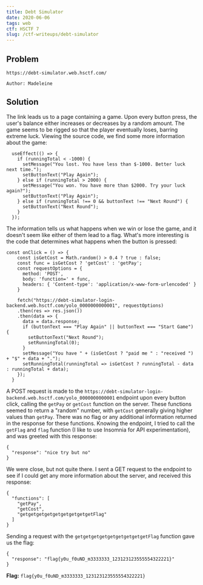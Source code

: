 ```yaml
---
title: Debt Simulator
date: 2020-06-06
tags: web
ctf: HSCTF 7
slug: /ctf-writeups/debt-simulator
---
```

## Problem
```
https://debt-simulator.web.hsctf.com/

Author: Madeleine

```

## Solution
The link leads us to a page containing a game. Upon every button press, the user's balance either increases or decreases by a random amount. The game seems to be rigged so that the player eventually loses, barring extreme luck. Viewing the source code, we find some more information about the game:

```
  useEffect(() => {
    if (runningTotal < -1000) {
      setMessage("You lost. You have less than $-1000. Better luck next time.");
      setButtonText("Play Again");
    } else if (runningTotal > 2000) {
      setMessage("You won. You have more than $2000. Try your luck again?");
      setButtonText("Play Again");
    } else if (runningTotal !== 0 && buttonText !== "Next Round") {
      setButtonText("Next Round");
    }
  });
```

The information tells us what happens when we win or lose the game, and it doesn't seem like either of them lead to a flag. What's more interesting is the code that determines what happens when the button is pressed:
```
const onClick = () => {
    const isGetCost = Math.random() > 0.4 ? true : false;
    const func = isGetCost ? 'getCost' : 'getPay';
    const requestOptions = {
      method: 'POST',
      body: 'function=' + func,
      headers: { 'Content-type': 'application/x-www-form-urlencoded' }
    }

    fetch("https://debt-simulator-login-backend.web.hsctf.com/yolo_0000000000001", requestOptions)
    .then(res => res.json())
    .then(data => {
      data = data.response;
      if (buttonText === "Play Again" || buttonText === "Start Game") {
        setButtonText("Next Round");
        setRunningTotal(0);
      }
      setMessage("You have " + (isGetCost ? "paid me " : "received ") + "$" + data + ".");
      setRunningTotal(runningTotal => isGetCost ? runningTotal - data : runningTotal + data);
    });
  }
  ```

A POST request is made to the ```https://debt-simulator-login-backend.web.hsctf.com/yolo_0000000000001``` endpoint upon every button click, calling the ```getPay``` or ```getCost``` function on the server. These functions seemed to return a "random" number, with ```getCost``` generally giving higher values than ```getPay```. There was no flag or any additional information returned in the response for these functions. Knowing the endpoint, I tried to call the ```getFlag``` and ```flag``` function (I like to use Insomnia for API experimentation), and was greeted with this response:

```
{
  "response": "nice try but no"
}
```

We were close, but not quite there. I sent a GET request to the endpoint to see if I could get any more information about the server, and received this response:
```
{
  "functions": [
    "getPay",
    "getCost",
    "getgetgetgetgetgetgetgetgetFlag"
  ]
}
```

Sending a request with the ```getgetgetgetgetgetgetgetgetFlag``` function gave us the flag:
```
{
  "response": "flag{y0u_f0uND_m3333333_123123123555554322221}"
}
```

**Flag:** ```flag{y0u_f0uND_m3333333_123123123555554322221}```